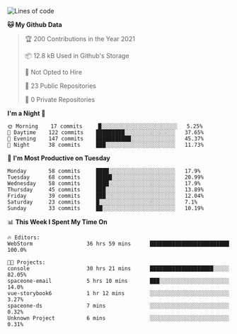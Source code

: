 
<!--START_SECTION:waka-->
![Lines of code](https://img.shields.io/badge/From%20Hello%20World%20I%27ve%20Written-2.0%20million%20lines%20of%20code-blue)

**🐱 My Github Data** 

> 🏆 200 Contributions in the Year 2021
 > 
> 📦 12.8 kB Used in Github's Storage 
 > 
> 🚫 Not Opted to Hire
 > 
> 📜 23 Public Repositories 
 > 
> 🔑 0 Private Repositories  
 > 
**I'm a Night 🦉** 

```text
🌞 Morning    17 commits     █░░░░░░░░░░░░░░░░░░░░░░░░   5.25% 
🌆 Daytime    122 commits    █████████░░░░░░░░░░░░░░░░   37.65% 
🌃 Evening    147 commits    ███████████░░░░░░░░░░░░░░   45.37% 
🌙 Night      38 commits     ███░░░░░░░░░░░░░░░░░░░░░░   11.73%

```
📅 **I'm Most Productive on Tuesday** 

```text
Monday       58 commits     ████░░░░░░░░░░░░░░░░░░░░░   17.9% 
Tuesday      68 commits     █████░░░░░░░░░░░░░░░░░░░░   20.99% 
Wednesday    58 commits     ████░░░░░░░░░░░░░░░░░░░░░   17.9% 
Thursday     45 commits     ███░░░░░░░░░░░░░░░░░░░░░░   13.89% 
Friday       39 commits     ███░░░░░░░░░░░░░░░░░░░░░░   12.04% 
Saturday     23 commits     █░░░░░░░░░░░░░░░░░░░░░░░░   7.1% 
Sunday       33 commits     ██░░░░░░░░░░░░░░░░░░░░░░░   10.19%

```


📊 **This Week I Spent My Time On** 

```text
🔥 Editors: 
WebStorm                 36 hrs 59 mins      █████████████████████████   100.0%

🐱‍💻 Projects: 
console                  30 hrs 21 mins      ████████████████████░░░░░   82.05% 
spaceone-email           5 hrs 10 mins       ███░░░░░░░░░░░░░░░░░░░░░░   14.0% 
vue-storybook6           1 hr 12 mins        ░░░░░░░░░░░░░░░░░░░░░░░░░   3.27% 
spaceone-ds              7 mins              ░░░░░░░░░░░░░░░░░░░░░░░░░   0.32% 
Unknown Project          6 mins              ░░░░░░░░░░░░░░░░░░░░░░░░░   0.31%

```


<!--END_SECTION:waka-->
